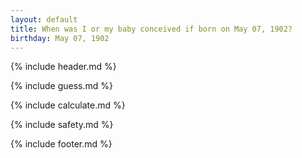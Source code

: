 ```yaml
---
layout: default
title: When was I or my baby conceived if born on May 07, 1902?
birthday: May 07, 1902
---
```


{% include header.md %}

{% include guess.md %}

{% include calculate.md %}

{% include safety.md %}

{% include footer.md %}



